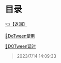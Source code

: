 # 目录  


[👈【返回】](/--目录--/Unity笔记/Unity的动画/--目录--Unity的动画)  


[📜DoTween使用](/Unity笔记/Unity的动画/Tween动画/DoTween使用)  

[📜DOTween延时](/Unity笔记/Unity的动画/Tween动画/DOTween延时.txt)  







> 2023/7/14 14:09:33

